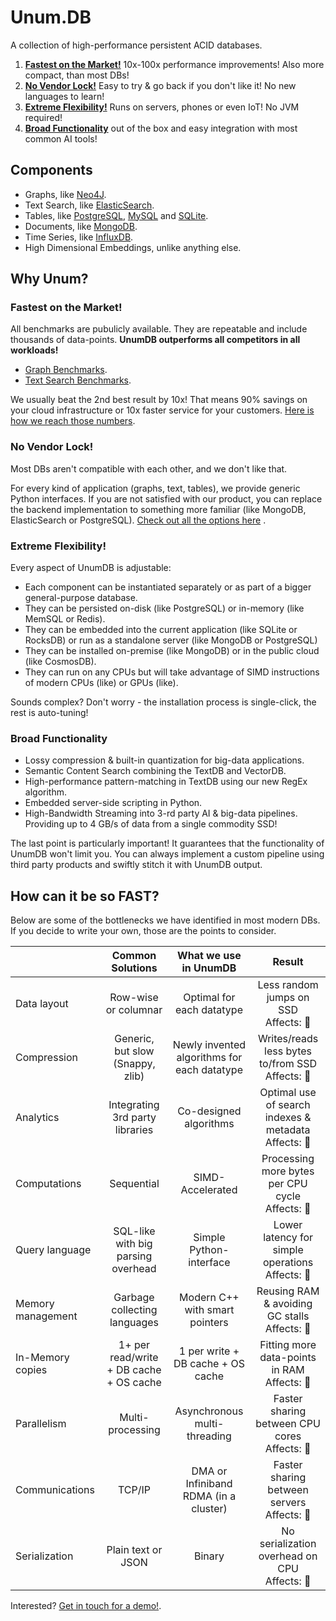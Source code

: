 # Unum.DB

A collection of high-performance persistent ACID databases.

1. [**Fastest on the Market!**](#fastest-on-the-market) 10x-100x performance improvements! Also more compact, than most DBs!
2. [**No Vendor Lock!**](#no-vendor-lock) Easy to try & go back if you don't like it! No new languages to learn!
3. [**Extreme Flexibility!**](#extreme-flexibility) Runs on servers, phones or even IoT! No JVM required!
4. [**Broad Functionality**](#broad-functionality) out of the box and easy integration with most common AI tools!

## Components

* Graphs, like [Neo4J](https://neo4j.com).
* Text Search, like [ElasticSearch](https://elastic.co).
* Tables, like [PostgreSQL](https://postgresql.org), [MySQL](https://mysql.com) and [SQLite](https://sqlite.org).
* Documents, like [MongoDB](https://mongodb.com).
* Time Series, like [InfluxDB](https://influxdata.com).
* High Dimensional Embeddings, unlike anything else.
  
## Why Unum?

### Fastest on the Market!

All benchmarks are pubulicly available. They are repeatable and include thousands of data-points. **UnumDB outperforms all competitors in all workloads!**

* [Graph Benchmarks](https://github.com/unumxyz/PyWrappedDBs/tree/master/BenchGraphs/MacbookPro).
* [Text Search Benchmarks](https://github.com/unumxyz/PyWrappedDBs/tree/master/BenchDocs/MacbookPro).

We usually beat the 2nd best result by 10x! That means 90% savings on your cloud infrastructure or 10x faster service for your customers. [Here is how we reach those numbers](#how-can-it-be-so-fast).

### No Vendor Lock!

Most DBs aren't compatible with each other, and we don't like that. <br/>

For every kind of application (graphs, text, tables), we provide generic Python interfaces. If you are not satisfied with our product, you can replace the backend implementation to something more familiar (like MongoDB, ElasticSearch or PostgreSQL). [Check out all the options here](https://github.com/unumxyz/PyWrappedDBs) .

### Extreme Flexibility!

Every aspect of UnumDB is adjustable:

* Each component can be instantiated separately or as part of a bigger general-purpose database.
* They can be persisted on-disk (like PostgreSQL) or in-memory (like MemSQL or Redis).
* They can be embedded into the current application (like SQLite or RocksDB) or run as a standalone server (like MongoDB or PostgreSQL)
* They can be installed on-premise (like MongoDB) or in the public cloud (like CosmosDB).
* They can run on any CPUs but will take advantage of SIMD instructions of modern CPUs (like) or GPUs (like).

Sounds complex? Don't worry - the installation process is single-click, the rest is auto-tuning!

### Broad Functionality

* Lossy compression & built-in quantization for big-data applications.
* Semantic Content Search combining the TextDB and VectorDB.
* High-performance pattern-matching in TextDB using our new RegEx algorithm.
* Embedded server-side scripting in Python.
* High-Bandwidth Streaming into 3-rd party AI & big-data pipelines. Providing up to 4 GB/s of data from a single commodity SSD!

The last point is particularly important! It guarantees that the functionality of UnumDB won't limit you. You can always implement a custom pipeline using third party products and swiftly stitch it with UnumDB output.

## How can it be so FAST?

Below are some of the bottlenecks we have identified in most modern DBs. <br/>
If you decide to write your own, those are the points to consider. 

|                   |            Common Solutions             |            What we use in UnumDB            |                       **Result**                        |
| :---------------- | :-------------------------------------: | :-----------------------------------------: | :-----------------------------------------------------: |
| Data layout       |          Row-wise or columnar           |          Optimal for each datatype          |         Less random jumps on SSD<br/>Affects: 💾         |
| Compression       |    Generic, but slow (Snappy, zlib)     | Newly invented algorithms for each datatype |   Writes/reads less bytes to/from SSD<br/>Affects: 💾    |
| Analytics         |     Integrating 3rd party libraries     |           Co-designed algorithms            | Optimal use of search indexes & metadata<br/>Affects: 🧠 |
| Computations      |               Sequential                |              SIMD-Accelerated               |   Processing more bytes per CPU cycle<br/>Affects: 🧠    |
| Query language    |   SQL-like with big parsing overhead    |           Simple Python-interface           |   Lower latency for simple operations<br/>Affects: 🧠    |
| Memory management |      Garbage collecting languages       |       Modern C++ with smart pointers        |     Reusing RAM & avoiding GC stalls<br/>Affects: 🐏     |
| In-Memory copies  | 1+ per read/write + DB cache + OS cache |      1 per write + DB cache + OS cache      |     Fitting more data-points in RAM<br/>Affects: 🐏      |
| Parallelism       |            Multi-processing             |        Asynchronous multi-threading         |     Faster sharing between CPU cores<br/>Affects: 🧠     |
| Communications    |                 TCP/IP                  |    DMA or Infiniband RDMA (in a cluster)    |      Faster sharing between servers<br/>Affects: 📡      |
| Serialization     |           Plain text or JSON            |                   Binary                    |     No serialization overhead on CPU<br/>Affects: 🧠     |

Interested? [Get in touch for a demo!](mailto:info@unum.xyz).